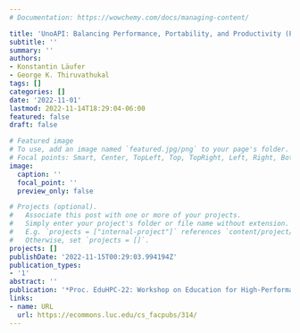 ```yaml
---
# Documentation: https://wowchemy.com/docs/managing-content/

title: 'UnoAPI: Balancing Performance, Portability, and Productivity (P3) in HPC Education'
subtitle: ''
summary: ''
authors:
- Konstantin Läufer
- George K. Thiruvathukal
tags: []
categories: []
date: '2022-11-01'
lastmod: 2022-11-14T18:29:04-06:00
featured: false
draft: false

# Featured image
# To use, add an image named `featured.jpg/png` to your page's folder.
# Focal points: Smart, Center, TopLeft, Top, TopRight, Left, Right, BottomLeft, Bottom, BottomRight.
image:
  caption: ''
  focal_point: ''
  preview_only: false

# Projects (optional).
#   Associate this post with one or more of your projects.
#   Simply enter your project's folder or file name without extension.
#   E.g. `projects = ["internal-project"]` references `content/project/deep-learning/index.md`.
#   Otherwise, set `projects = []`.
projects: []
publishDate: '2022-11-15T00:29:03.994194Z'
publication_types:
- '1'
abstract: ''
publication: '*Proc. EduHPC-22: Workshop on Education for High-Performance Computing*'
links:
- name: URL
  url: https://ecommons.luc.edu/cs_facpubs/314/
---
```

